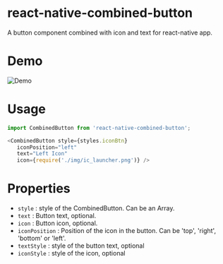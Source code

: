 # react-native-combined-button
A button component combined with icon and text for react-native app.

# Demo

![Demo](http://i46.photobucket.com/albums/f136/bird_frank/Screenshot_2016-04-24-15-05-47_zps9qvwzg42.png)

# Usage

```js
import CombinedButton from 'react-native-combined-button';

<CombinedButton style={styles.iconBtn}
   iconPosition="left"
   text="Left Icon"
   icon={require('./img/ic_launcher.png')} />
```

# Properties

+ ```style``` : style of the CombinedButton. Can be an Array.
+ ```text``` : Button text, optional.
+ ```icon``` : Button icon, optional.
+ ```iconPosition``` : Position of the icon in the button. Can be 'top', 'right', 'bottom' or 'left'.
+ ```textStyle``` : style of the button text, optional
+ ```iconStyle``` : style of the icon, optional
